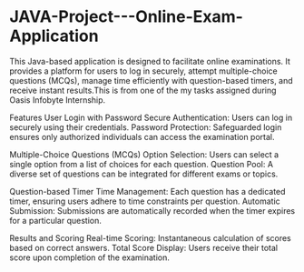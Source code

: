 # JAVA-Project---Online-Exam-Application
This Java-based application is designed to facilitate online examinations. It provides a platform for users to log in securely, attempt multiple-choice questions (MCQs), manage time efficiently with question-based timers, and receive instant results.This is from one of the my tasks assigned during Oasis Infobyte Internship.

Features
User Login with Password
Secure Authentication: Users can log in securely using their credentials.
Password Protection: Safeguarded login ensures only authorized individuals can access the examination portal.

Multiple-Choice Questions (MCQs)
Option Selection: Users can select a single option from a list of choices for each question.
Question Pool: A diverse set of questions can be integrated for different exams or topics.

Question-based Timer
Time Management: Each question has a dedicated timer, ensuring users adhere to time constraints per question.
Automatic Submission: Submissions are automatically recorded when the timer expires for a particular question.

Results and Scoring
Real-time Scoring: Instantaneous calculation of scores based on correct answers.
Total Score Display: Users receive their total score upon completion of the examination.
